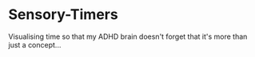 # Sensory-Timers
Visualising time so that my ADHD brain doesn't forget that it's more than just a concept...
